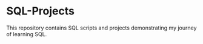 # SQL-Projects
This repository contains SQL scripts and projects demonstrating my journey of learning SQL.
